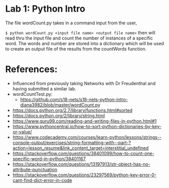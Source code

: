 # Lab 1: Python Intro

The file wordCount.py takes in a command input from the user,

`$ python wordCount.py <input file name> <output file name>`
then will read thru the input file and count the number of instances of a specific word. The words and number are stored into a dictionary which will be used to create an output file of the results from the countWords function.


# References:
* Influenced from previously taking Networks with Dr Freudenthal and having submitted a similar lab.
* wordCountTest.py:
  - https://github.com/s18-nets/s18-nets-python-intro-diana3982/blob/master/wordCount.py
* https://docs.python.org/2.7/library/functions.html#sorted
* https://docs.python.org/2/library/string.html
* https://www.guru99.com/reading-and-writing-files-in-python.html#1
* https://www.pythoncentral.io/how-to-sort-python-dictionaries-by-key-or-value/
* https://www.codecademy.com/courses/learn-python/lessons/strings--console-output/exercises/string-formatting-with--part-?action=lesson_resume&link_content_target=interstitial_undefined
* https://stackoverflow.com/questions/38401099/how-to-count-one-specific-word-in-python/38401167
* https://stackoverflow.com/questions/13197913/str-object-has-no-attribute-punctuation
* https://stackoverflow.com/questions/23297569/python-key-error-0-cant-find-dict-error-in-code
